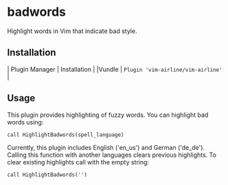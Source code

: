 # badwords
Highlight words in Vim that indicate bad style.

## Installation

| Plugin Manager | Installation |
|Vundle | `Plugin 'vim-airline/vim-airline'` |

## Usage

This plugin provides highlighting of fuzzy words. You can highlight bad words
using:

`call HighlightBadwords(spell_language)`

Currently, this plugin includes English ('en_us') and German ('de_de').
Calling this function with another languages clears previous highlights. To
clear existing highlights call with the empty string:

`call HighlightBadwords('')`

